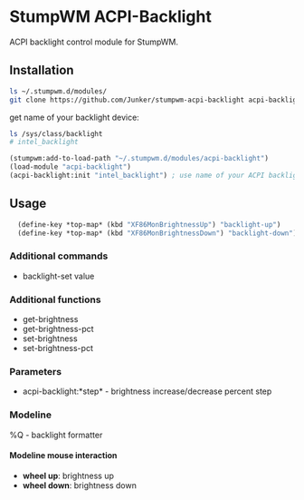 # StumpWM ACPI-Backlight

ACPI backlight control module for StumpWM.

## Installation

```bash
ls ~/.stumpwm.d/modules/
git clone https://github.com/Junker/stumpwm-acpi-backlight acpi-backlight
```

get name of your backlight device:
```bash
ls /sys/class/backlight
# intel_backlight
```

```lisp
(stumpwm:add-to-load-path "~/.stumpwm.d/modules/acpi-backlight")
(load-module "acpi-backlight")
(acpi-backlight:init "intel_backlight") ; use name of your ACPI backlight device
```

## Usage

```lisp
  (define-key *top-map* (kbd "XF86MonBrightnessUp") "backlight-up")
  (define-key *top-map* (kbd "XF86MonBrightnessDown") "backlight-down")
```

### Additional commands
- backlight-set value

### Additional functions

- get-brightness
- get-brightness-pct
- set-brightness
- set-brightness-pct

### Parameters

- acpi-backlight:\*step\* - brightness increase/decrease percent step

### Modeline

%Q - backlight formatter

#### Modeline mouse interaction

- **wheel up**: brightness up
- **wheel down**: brightness down
